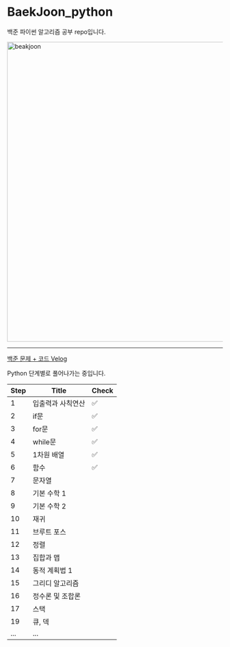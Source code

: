 # BaekJoon_python
백준 파이썬 알고리즘 공부 repo입니다.<br>

<img src="https://user-images.githubusercontent.com/70987343/149657792-0db82673-8b70-47f6-b980-28f18202a365.png" alt="beakjoon" style="width:700px;"/>

---

[백준 문제 + 코드 Velog](https://velog.io/@suhyun-guri?tag=%EB%B0%B1%EC%A4%80) <br>

Python 단계별로 풀어나가는 중입니다.

| Step  | Title  |  Check  |
|---|---|---|
| 1  | 입출력과 사칙연산  | ✅  |
| 2  | if문  |  ✅ |
| 3  | 	for문  |  ✅ |
| 4  | 	while문  |  ✅ |
| 5  |  	1차원 배열 |  ✅ |
| 6  | 	함수  | ✅  |
| 7  | 	문자열  |   |
| 8  | 	기본 수학 1  |   |
| 9  | 	기본 수학 2  |   |
| 10  | 	재귀  |   |
| 11  |  	브루트 포스 |   |
| 12  | 	정렬  |   |
| 13  | 	집합과 맵  |   |
| 14  |	동적 계획법 1  |   |
| 15  | 	그리디 알고리즘 |   |
| 16  | 	정수론 및 조합론  |   |
| 17  | 		스택  |   |
| 19  | 		큐, 덱  |   |
| ...  | 	... |   |
